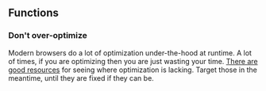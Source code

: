 ## **Functions**
### Don't over-optimize

Modern browsers do a lot of optimization under-the-hood at runtime. A lot of times, if you are optimizing then you are just wasting your time. [There are good resources](https://github.com/petkaantonov/bluebird/wiki/Optimization-killers) for seeing where optimization is lacking. Target those in the meantime, until they are fixed if they can be.